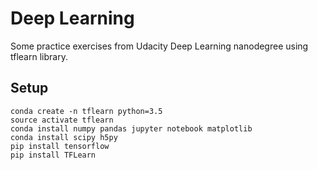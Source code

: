 # Deep Learning
Some practice exercises from Udacity Deep Learning nanodegree using tflearn library.

## Setup

```
conda create -n tflearn python=3.5
source activate tflearn
conda install numpy pandas jupyter notebook matplotlib
conda install scipy h5py
pip install tensorflow
pip install TFLearn
```
